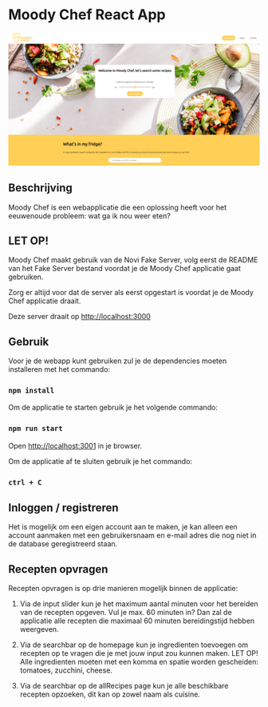 # Moody Chef React App

![](src/assets/home-screen.png)

## Beschrijving

Moody Chef is een webapplicatie die een oplossing heeft voor het eeuwenoude probleem: wat ga ik nou weer eten?

## LET OP!
Moody Chef maakt gebruik van de Novi Fake Server, volg eerst de README van het Fake Server bestand voordat je de Moody Chef applicatie gaat gebruiken. 

Zorg er altijd voor dat de server als eerst opgestart is voordat je de Moody Chef applicatie draait.



Deze server draait op [http://localhost:3000](http://localhost:3000)

## Gebruik
Voor je de webapp kunt gebruiken zul je de dependencies moeten installeren met het commando:

### `npm install`

Om de applicatie te starten gebruik je het volgende commando:

### `npm run start`

Open [http://localhost:3001](http://localhost:3001) in je browser.

Om de applicatie af te sluiten gebruik je het commando:

### `ctrl + C`


## Inloggen / registreren

Het is mogelijk om een eigen account aan te maken, je kan alleen een account aanmaken met een gebruikersnaam en e-mail adres die nog niet in de database geregistreerd staan. 

## Recepten opvragen

Recepten opvragen is op drie manieren mogelijk binnen de applicatie:

1. Via de input slider kun je het maximum aantal minuten voor het bereiden van de recepten opgeven. Vul je max. 60 minuten in? Dan zal de applicatie alle recepten die maximaal 60 minuten bereidingstijd hebben weergeven.

2. Via de searchbar op de homepage kun je ingredienten toevoegen om recepten op te vragen die je met jouw input zou kunnen maken. LET OP! Alle ingredienten moeten met een komma en spatie worden gescheiden: tomatoes, zucchini, cheese.
3. Via de searchbar op de allRecipes page kun je alle beschikbare recepten opzoeken, dit kan op zowel naam als cuisine.






